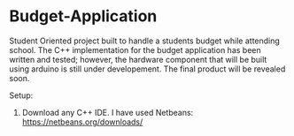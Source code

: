 # Budget-Application
Student Oriented project built to handle a students budget while attending school. The C++ implementation for the budget application has been written and tested; however, the hardware component that will be built using arduino is still under developement. The final product will be revealed soon.  

Setup: 
1. Download any C++ IDE. I have used Netbeans: https://netbeans.org/downloads/
